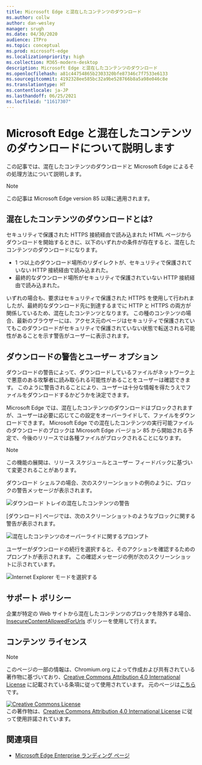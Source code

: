 ```yaml
---
title: Microsoft Edge と混在したコンテンツのダウンロード
ms.author: collw
author: dan-wesley
manager: srugh
ms.date: 04/30/2020
audience: ITPro
ms.topic: conceptual
ms.prod: microsoft-edge
ms.localizationpriority: high
ms.collection: M365-modern-desktop
description: Microsoft Edge と混在したコンテンツのダウンロード
ms.openlocfilehash: a81c44754865b2303320bfe87346c7f7533e6133
ms.sourcegitcommit: 4192328ee585bc32a9be528766b8a5a98e046c8e
ms.translationtype: HT
ms.contentlocale: ja-JP
ms.lasthandoff: 06/25/2021
ms.locfileid: "11617307"
---
```

# <a name="learn-about-microsoft-edge-and-mixed-content-downloads"></a>Microsoft Edge と混在したコンテンツのダウンロードについて説明します

この記事では、混在したコンテンツのダウンロードと Microsoft Edge によるその処理方法について説明します。

>[!NOTE]
>この記事は Microsoft Edge version 85 以降に適用されます。

## <a name="what-are-mixed-content-downloads"></a>混在したコンテンツのダウンロードとは?

セキュリティで保護された HTTPS 接続経由で読み込まれた HTML ページからダウンロードを開始するときに、以下のいずれかの条件が存在すると、混在したコンテンツのダウンロードになります。

- 1 つ以上のダウンロード場所のリダイレクトが、セキュリティで保護されていない HTTP 接続経由で読み込まれた。
- 最終的なダウンロード場所がセキュリティで保護されていない HTTP 接続経由で読み込まれた。

いずれの場合も、要求はセキュリティで保護された HTTPS を使用して行われましたが、最終的なダウンロード先に到達するまでに HTTP と HTTPS の両方が関係しているため、混在したコンテンツとなります。 この種のコンテンツの場合、最新のブラウザーには、アクセス元のページはセキュリティで保護されていてもこのダウンロードがセキュリティで保護されていない状態で転送される可能性があることを示す警告がユーザーに表示されます。

## <a name="download-warnings-and-user-options"></a>ダウンロードの警告とユーザー オプション

ダウンロードの警告によって、ダウンロードしているファイルがネットワーク上で悪意のある攻撃者に読み取られる可能性があることをユーザーは確認できます。 このように警告されることにより、ユーザーは十分な情報を得たうえでファイルをダウンロードするかどうかを決定できます。

Microsoft Edge では、混在したコンテンツのダウンロードはブロックされますが、ユーザーは必要に応じてこの設定をオーバーライドして、ファイルをダウンロードできます。 Microsoft Edge での混在したコンテンツの実行可能ファイルのダウンロードのブロックは Microsoft Edge バージョン 85 から開始される予定で、今後のリリースでは各種ファイルがブロックされることになります。

> [!NOTE]
> この機能の展開は、リリース スケジュールとユーザー フィードバックに基づいて変更されることがあります。

<!-- The schedule of the block for different filetypes is to be determined and may be impacted by usage data and user feedback. -->

ダウンロード シェルフの場合、次のスクリーンショットの例のように、ブロックの警告メッセージが表示されます。

 ![ダウンロード トレイの混在したコンテンツの警告](./media/edge-learnmore-mixed-content-downloads/edge-mixed-content-download-tray-warning.png)

[ダウンロード] ページでは、次のスクリーンショットのようなブロックに関する警告が表示されます。

 ![混在したコンテンツのオーバーライドに関するプロンプト](./media/edge-learnmore-mixed-content-downloads/edge-mixed-content-download-page-warning.png)

ユーザーがダウンロードの続行を選択すると、そのアクションを確認するためのプロンプトが表示されます。 この確認メッセージの例が次のスクリーンショットに示されています。

 ![Internet Explorer モードを選択する](./media/edge-learnmore-mixed-content-downloads/edge-mixed-content-download-override.png)

## <a name="supporting-policies"></a>サポート ポリシー

企業が特定の Web サイトから混在したコンテンツのブロックを除外する場合、[InsecureContentAllowedForUrls](./microsoft-edge-policies.md#insecurecontentallowedforurls) ポリシーを使用して行えます。

## <a name="content-license"></a>コンテンツ ライセンス

> [!NOTE]
> このページの一部の情報は、Chromium.org によって作成および共有されている著作物に基づいており、[Creative Commons Attribution 4.0 International License](http://creativecommons.org/licenses/by/4.0/) に記載されている条項に従って使用されています。 元のページは[こちら](https://developers.google.com/web/fundamentals/security/prevent-mixed-content/what-is-mixed-content)です。
  
<a rel="license" href="http://creativecommons.org/licenses/by/4.0/"><img alt="Creative Commons License" style="border-width:0" src="https://i.creativecommons.org/l/by/4.0/88x31.png" /></a><br />この著作物は、<a rel="license" href="http://creativecommons.org/licenses/by/4.0/">Creative Commons Attribution 4.0 International License</a> に従って使用許諾されています。

## <a name="see-also"></a>関連項目

- [Microsoft Edge Enterprise ランディング ページ](https://aka.ms/EdgeEnterprise)
